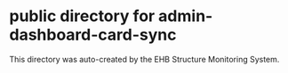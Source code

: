 # public directory for admin-dashboard-card-sync

This directory was auto-created by the EHB Structure Monitoring System.